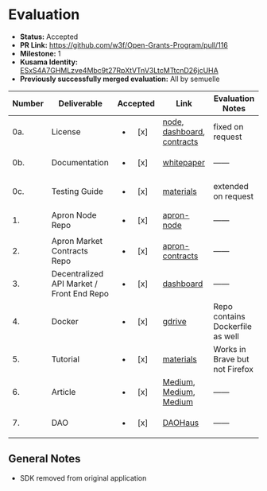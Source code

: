 # Evaluation

- **Status:** Accepted
- **PR Link:** https://github.com/w3f/Open-Grants-Program/pull/116
- **Milestone:** 1
- **Kusama Identity:** [ESxS4A7GHMLzve4Mbc9t27RpXtVTnV3LtcMTtcnD26jcUHA](https://polkascan.io/pre/kusama/account/ESxS4A7GHMLzve4Mbc9t27RpXtVTnV3LtcMTtcnD26jcUHA)
- **Previously successfully merged evaluation:** All by semuelle

| Number | Deliverable | Accepted | Link | Evaluation Notes |
| ------ | ----------- | :------: | ---- |----------------- |
| 0a. | License | <ul><li>[x] </li></ul> | [node](https://github.com/Apron-Network/apron-node/blob/0e732be9244afd9d5cc8fbe933a015b9d9f9266b/LICENSE), [dashboard](https://github.com/Apron-Network/dashboard-static/blob/bb3044f3f6fe3c4a18c1e941e64920e7db732771/LICENSE), [contracts](https://github.com/Apron-Network/apron-contracts/blob/cd2d75209032a50f4054ba3087421cfdda66fcb0/LICENSE)  | fixed on request |
| 0b. | Documentation | <ul><li>[x] </li></ul> | [whitepaper](https://github.com/Apron-Network/materials/blob/9e34f92eda0d0a0eec68646fd1990d912631f66d/docs/Whitepaper%20.pdf) | —— |
| 0c. | Testing Guide | <ul><li>[x] </li></ul> | [materials](https://github.com/Apron-Network/materials/blob/2be7092d9e99baf573c2257f1fefb26c3a64ec3d/tutorials/DemoTutorial.md) | extended on request |
| 1. | Apron Node Repo | <ul><li>[x] </li></ul> | [apron-node](https://github.com/Apron-Network/apron-node/tree/0e732be9244afd9d5cc8fbe933a015b9d9f9266b) | —— |
| 2. | Apron Market Contracts Repo | <ul><li>[x] </li></ul> | [apron-contracts](https://github.com/Apron-Network/apron-contracts/tree/cd2d75209032a50f4054ba3087421cfdda66fcb0) | —— |
| 3. | Decentralized API Market / Front End Repo | <ul><li>[x] </li></ul> | [dashboard](https://github.com/Apron-Network/dashboard-static/tree/bb3044f3f6fe3c4a18c1e941e64920e7db732771) | —— |
| 4. | Docker | <ul><li>[x] </li></ul> | [gdrive](https://drive.google.com/file/d/1509jfQpUawIdok7UYHr8WcY6_wB5YG8X/view) | Repo contains Dockerfile as well |
| 5. | Tutorial | <ul><li>[x] </li></ul> | [materials](https://github.com/Apron-Network/materials/blob/2be7092d9e99baf573c2257f1fefb26c3a64ec3d/tutorials/DemoTutorial.md) | Works in Brave but not Firefox |
| 6. | Article | <ul><li>[x] </li></ul> | [Medium](https://apron-network.medium.com/how-does-apron-network-avoid-the-limitations-of-a-centralized-node-service-provider-3658034de361), [Medium](https://apron-network.medium.com/meet-apron-in-the-web-3-0-99973791ccaa), [Medium](https://apron-network.medium.com/blockchain-middleware-the-http-of-the-web-3-0-age-5cc80b0952d0) | —— |
| 7. | DAO | <ul><li>[x] </li></ul> | [DAOHaus](https://app.daohaus.club/dao/0x1/0xf6aa3d578eca4821beb07a38a08031dd44f8c795) | —— |


## General Notes

- SDK removed from original application
